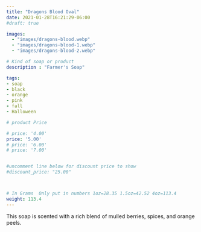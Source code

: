 ```yaml
---
title: "Dragons Blood Oval"
date: 2021-01-28T16:21:29-06:00
#draft: true

images: 
  - "images/dragons-blood.webp"
  - "images/dragons-blood-1.webp"
  - "images/dragons-blood-2.webp"

# Kind of soap or product
description : "Farmer's Soap"

tags:
- soap
- black
- orange
- pink
- fall
- Halloween

# product Price

# price: '4.00'
price: '5.00'
# price: '6.00'
# price: '7.00'


#uncomment line below for discount price to show
#discount_price: "25.00"



# In Grams  Only put in numbers 1oz=28.35 1.5oz=42.52 4oz=113.4
weight: 113.4
---
```


This soap is scented with a rich blend of mulled berries, spices, and orange peels.





